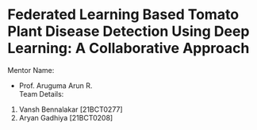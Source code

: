 # Federated Learning Based Tomato Plant Disease Detection Using Deep Learning: A Collaborative Approach

Mentor Name:
- Prof. Aruguma Arun R. <br>
Team Details: 
1. Vansh Bennalakar [21BCT0277]
2. Aryan Gadhiya [21BCT0208]
